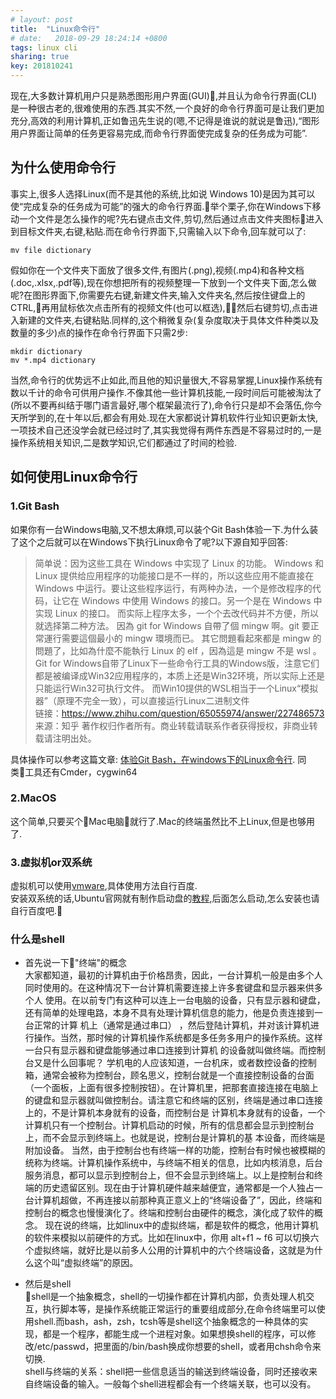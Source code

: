 ```yaml
---
# layout: post
title:  "Linux命令行"
# date:   2018-09-29 18:24:14 +0800
tags: linux cli
sharing: true
key: 201810241
---
```

现在,大多数计算机用户只是熟悉图形用户界面(GUI),并且认为命令行界面(CLI)是一种很古老的,很难使用的东西.其实不然,一个良好的命令行界面可是让我们更加充分,高效的利用计算机,正如鲁迅先生说的(嗯,不记得是谁说的就说是鲁迅),“图形用户界面让简单的任务更容易完成,而命令行界面使完成复杂的任务成为可能”. 

## 为什么使用命令行
事实上,很多人选择Linux(而不是其他的系统,比如说 Windows 10)是因为其可以使“完成复杂的任务成为可能”的强大的命令行界面.举个栗子,你在Windows下移动一个文件是怎么操作的呢?先右键点击文件,剪切,然后通过点击文件夹图标进入到目标文件夹,右键,粘贴.而在命令行界面下,只需输入以下命令,回车就可以了:
```shell
mv file dictionary  
```
假如你在一个文件夹下面放了很多文件,有图片(.png),视频(.mp4)和各种文档(.doc,.xlsx,.pdf等),现在你想把所有的视频整理一下放到一个文件夹下面,怎么做呢?在图形界面下,你需要先右键,新建文件夹,输入文件夹名,然后按住键盘上的CTRL,再用鼠标依次点击所有的视频文件(也可以框选),然后右键剪切,点击进入新建的文件夹,右键粘贴.同样的,这个稍微复杂(复杂度取决于具体文件种类以及数量的多少)点的操作在命令行界面下只需2步:
```shell
mkdir dictionary  
mv *.mp4 dictionary
```
当然,命令行的优势远不止如此,而且他的知识量很大,不容易掌握,Linux操作系统有数以千计的命令可供用户操作.不像其他一些计算机技能,一段时间后可能被淘汰了(所以不要再纠结于哪门语言最好,哪个框架最流行了),命令行只是却不会落伍,你今天所学到的,在十年以后,都会有用处.现在大家都说计算机软件行业知识更新太快,一项技术自己还没学会就已经过时了,其实我觉得有两件东西是不容易过时的,一是操作系统相关知识,二是数学知识,它们都通过了时间的检验.

## 如何使用Linux命令行
### 1.Git Bash

如果你有一台Windows电脑,又不想太麻烦,可以装个Git Bash体验一下.为什么装了这个之后就可以在Windows下执行Linux命令了呢?以下源自知乎回答:
>简单说：因为这些工具在 Windows 中实现了 Linux 的功能。
Windows 和 Linux 提供给应用程序的功能接口是不一样的，所以这些应用不能直接在 Windows 中运行。要让这些程序运行，有两种办法，一个是修改程序的代码，让它在 Windows 中使用 Windows 的接口。另一个是在 Windows 中实现 Linux 的接口。
而实际上程序太多，一个个去改代码并不方便，所以就选择第二种方法。
因為 git for Windows 自帶了個 mingw 啊。git 要正常運行需要這個最小的 mingw 環境而已。
其它問題看起來都是 mingw 的問題了，比如為什麼不能執行 Linux 的 elf ，因為這是 mingw 不是 wsl 。
Git for Windows自带了Linux下一些命令行工具的Windows版，注意它们都是被编译成Win32应用程序的，本质上还是Win32环境，所以实际上还是只能运行Win32可执行文件。
而Win10提供的WSL相当于一个Linux“模拟器”（原理不完全一致），可以直接运行Linux二进制文件  
链接：https://www.zhihu.com/question/65055974/answer/227486573
来源：知乎
著作权归作者所有。商业转载请联系作者获得授权，非商业转载请注明出处。

具体操作可以参考这篇文章:
[体验Git Bash，在windows下的Linux命令行](https://www.jianshu.com/p/122f5bf8749e).
同类工具还有Cmder，cygwin64

### 2.MacOS  
这个简单,只要买个Mac电脑就行了.Mac的终端虽然比不上Linux,但是也够用了.

### 3.虚拟机or双系统  
虚拟机可以使用[vmware](https://www.vmware.com/sg.html),具体使用方法自行百度.  
安装双系统的话,Ubuntu官网就有制作启动盘的[教程](https://www.ubuntu.com.cn/download/desktop/create-a-usb-stick-on-windows),后面怎么启动,怎么安装也请自行百度吧.🐶

### 什么是shell
* 首先说一下"终端"的概念  
大家都知道，最初的计算机由于价格昂贵，因此，一台计算机一般是由多个人同时使用的。在这种情况下一台计算机需要连接上许多套键盘和显示器来供多个人 使用。在以前专门有这种可以连上一台电脑的设备，只有显示器和键盘，还有简单的处理电路，本身不具有处理计算机信息的能力，他是负责连接到一台正常的计算 机上（通常是通过串口） ，然后登陆计算机，并对该计算机进行操作。当然，那时候的计算机操作系统都是多任务多用户的操作系统。这样一台只有显示器和键盘能够通过串口连接到计算机 的设备就叫做终端。而控制台又是什么回事呢？ 学机电的人应该知道，一台机床，或者数控设备的控制箱，通常会被称为控制台，顾名思义，控制台就是一个直接控制设备的台面（一个面板，上面有很多控制按钮）。在计算机里，把那套直接连接在电脑上的键盘和显示器就叫做控制台。请注意它和终端的区别，终端是通过串口连接上的，不是计算机本身就有的设备，而控制台是 计算机本身就有的设备，一个计算机只有一个控制台。计算机启动的时候，所有的信息都会显示到控制台上，而不会显示到终端上。也就是说，控制台是计算机的基 本设备，而终端是附加设备。 当然，由于控制台也有终端一样的功能，控制台有时候也被模糊的统称为终端。计算机操作系统中，与终端不相关的信息，比如内核消息，后台服务消息，都可以显示到控制台上，但不会显示到终端上。以上是控制台和终端的历史遗留区别。现在由于计算机硬件越来越便宜，通常都是一个人独占一台计算机超做，不再连接以前那种真正意义上的“终端设备了”，因此，终端和控制台的概念也慢慢演化了。终端和控制台由硬件的概念，演化成了软件的概念。 现在说的终端，比如linux中的虚拟终端，都是软件的概念，他用计算机的软件来模拟以前硬件的方式。比如在linux中，你用 alt+f1 ~ f6 可以切换六个虚拟终端，就好比是以前多人公用的计算机中的六个终端设备，这就是为什么这个叫“虚拟终端”的原因。

* 然后是shell  
shell是一个抽象概念，shell的一切操作都在计算机内部，负责处理人机交互，执行脚本等，是操作系统能正常运行的重要组成部分,在命令终端里可以使用shell.而bash，ash，zsh，tcsh等是shell这个抽象概念的一种具体的实现，都是一个程序，都能生成一个进程对象。如果想换shell的程序，可以修改/etc/passwd，把里面的/bin/bash换成你想要的shell，或者用chsh命令来切换.  
shell与终端的关系：shell把一些信息适当的输送到终端设备，同时还接收来自终端设备的输入。一般每个shell进程都会有一个终端关联，也可以没有。